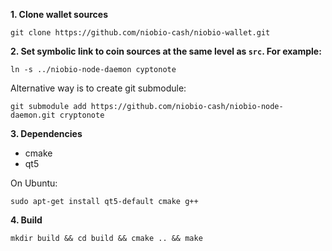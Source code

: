 **1. Clone wallet sources**

```
git clone https://github.com/niobio-cash/niobio-wallet.git
```

**2. Set symbolic link to coin sources at the same level as `src`. For example:**

```
ln -s ../niobio-node-daemon cyptonote
```

Alternative way is to create git submodule:

```
git submodule add https://github.com/niobio-cash/niobio-node-daemon.git cryptonote
```

**3. Dependencies**
- cmake
- qt5

On Ubuntu:
```
sudo apt-get install qt5-default cmake g++
```

**4. Build**

```
mkdir build && cd build && cmake .. && make
```
